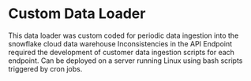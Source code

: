 # Custom Data Loader 
This data loader was custom coded for periodic data ingestion into the snowflake cloud data warehouse
Inconsistencies in the API Endpoint required the development of customer data ingestion scripts for each endpoint. Can be deployed on a server running Linux using bash scripts triggered by cron jobs.
